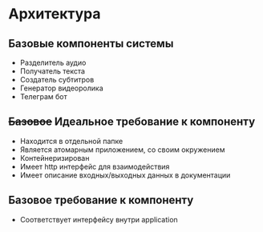 # Архитектура

## Базовые компоненты системы
- Разделитель аудио
- Получатель текста
- Создатель субтитров
- Генератор видеоролика
- Телеграм бот


## ~~Базовое~~ Идеальное требование к компоненту
- Находится в отдельной папке
- Является атомарным приложением, со своим окружением
- Контейнеризирован
- Имеет http интерфейс для взаимодействия
- Имеет описание входных/выходных данных в документации


## Базовое требование к компоненту
- Соответствует интерфейсу внутри application
